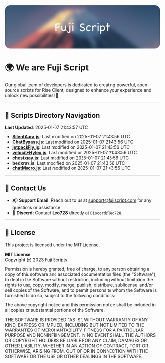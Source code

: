 ![Banner](.github/b.webp)

# 🌍 **We are Fuji Script**

Our global team of developers is dedicated to creating powerful, open-source scripts for Rise Client, designed to enhance your experience and unlock new possibilities! 🌟

---
<!-- SCRIPTS_NAVIGATION_START -->
## 📂 **Scripts Directory Navigation**

**Last Updated**: 2025-01-07 21:43:57 UTC

- **[SilentAura.js](scripts/SilentAura.js)**: Last modified on 2025-01-07 21:43:56 UTC
- **[ChatBypass.js](scripts/ChatBypass.js)**: Last modified on 2025-01-07 21:43:56 UTC
- **[jetpackFly.js](scripts/jetpackFly.js)**: Last modified on 2025-01-07 21:43:56 UTC
- **[velocityHylex.js](scripts/velocityHylex.js)**: Last modified on 2025-01-07 21:43:56 UTC
- **[chestxray.js](scripts/chestxray.js)**: Last modified on 2025-01-07 21:43:56 UTC
- **[bedxray.js](scripts/bedxray.js)**: Last modified on 2025-01-07 21:43:56 UTC
- **[chatMacro.js](scripts/chatMacro.js)**: Last modified on 2025-01-07 21:43:56 UTC

<!-- SCRIPTS_NAVIGATION_END -->

---

## 💬 **Contact Us**  
- 📬 **Support Email**: Reach out to us at [support@fujiscript.com](mailto:support@fujiscript.com) for any questions or assistance.  
- 💬 **Discord**: Contact **Leo728** directly at `Discord@leo728`.

---

## 📜 **License**

This project is licensed under the MIT License.  

**MIT License**  
Copyright (c) 2023 Fuji Scripts  

Permission is hereby granted, free of charge, to any person obtaining a copy of this software and associated documentation files (the "Software"), to deal in the Software without restriction, including without limitation the rights to use, copy, modify, merge, publish, distribute, sublicense, and/or sell copies of the Software, and to permit persons to whom the Software is furnished to do so, subject to the following conditions:  

The above copyright notice and this permission notice shall be included in all copies or substantial portions of the Software.  

THE SOFTWARE IS PROVIDED "AS IS", WITHOUT WARRANTY OF ANY KIND, EXPRESS OR IMPLIED, INCLUDING BUT NOT LIMITED TO THE WARRANTIES OF MERCHANTABILITY, FITNESS FOR A PARTICULAR PURPOSE AND NONINFRINGEMENT. IN NO EVENT SHALL THE AUTHORS OR COPYRIGHT HOLDERS BE LIABLE FOR ANY CLAIM, DAMAGES OR OTHER LIABILITY, WHETHER IN AN ACTION OF CONTRACT, TORT OR OTHERWISE, ARISING FROM, OUT OF OR IN CONNECTION WITH THE SOFTWARE OR THE USE OR OTHER DEALINGS IN THE SOFTWARE.  

